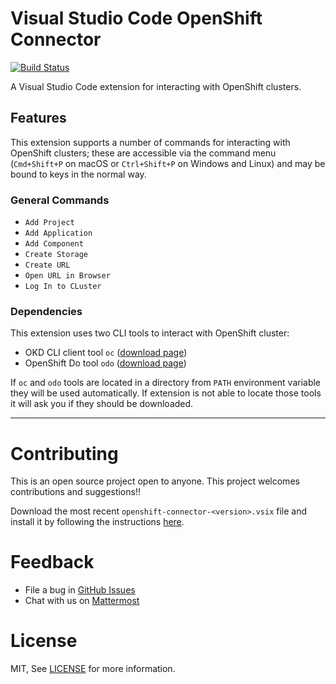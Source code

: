 # Visual Studio Code OpenShift Connector

[![Build Status](https://travis-ci.org/redhat-developer/vscode-openshift-tools.svg?branch=master)](https://travis-ci.org/redhat-developer/vscode-openshift-tools)

A Visual Studio Code extension for interacting with OpenShift clusters.

## Features

This extension supports a number of commands for interacting with OpenShift clusters; these are accessible via the command menu (`Cmd+Shift+P` on macOS or `Ctrl+Shift+P` on Windows and Linux) and may be bound to keys in the normal way.

### General Commands

* `Add Project`
* `Add Application`
* `Add Component`
* `Create Storage`
* `Create URL`
* `Open URL in Browser`
* `Log In to CLuster`

### Dependencies

This extension uses two CLI tools to interact with OpenShift cluster:
* OKD CLI client tool `oc` ([download page](https://github.com/openshift/origin/releases))
* OpenShift Do tool `odo` ([download page](https://github.com/redhat-developer/odo/releases))

If `oc` and `odo` tools are located in a directory from `PATH` environment variable they will be used automatically. 
If extension is not able to locate those tools it will ask you if they should be downloaded.

-----------------------------------------------------------------------------------------------------------
Contributing
===============
This is an open source project open to anyone. This project welcomes contributions and suggestions!!

Download the most recent `openshift-connector-<version>.vsix` file and install it by following the instructions [here](https://code.visualstudio.com/docs/editor/extension-gallery#_install-from-a-vsix). 


Feedback
===============
* File a bug in [GitHub Issues](https://github.com/redhat-developer/vscode-openshift-tools/issues)
* Chat with us on [Mattermost](https://chat.openshift.io/developers/channels/adapters)

License
===============
MIT, See [LICENSE](LICENSE) for more information.
